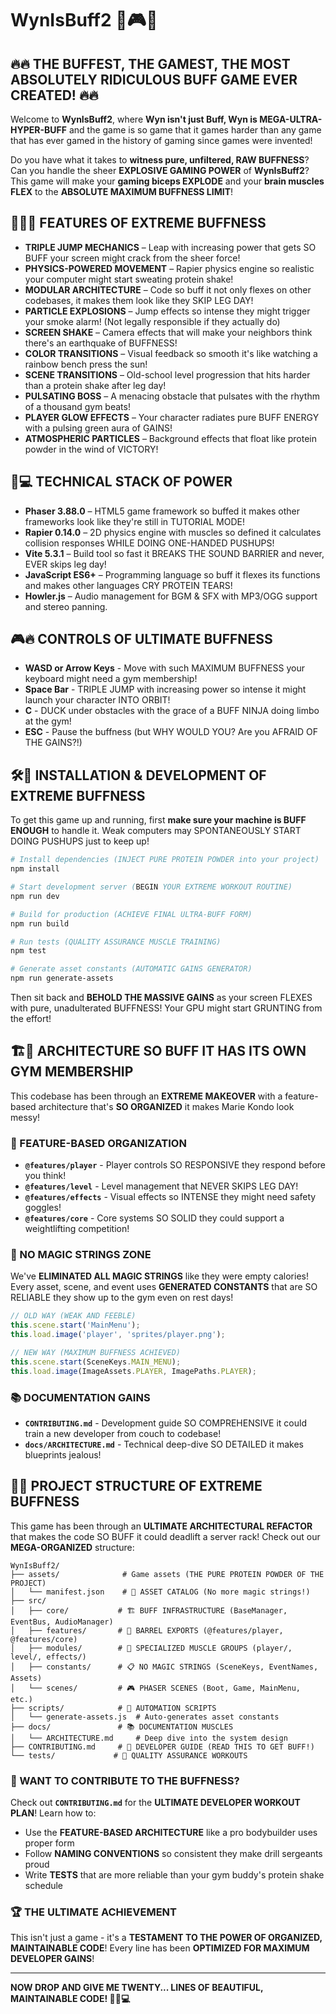 # WynIsBuff2 💪🎮💥

## 🔥🔥 THE BUFFEST, THE GAMEST, THE MOST ABSOLUTELY RIDICULOUS BUFF GAME EVER CREATED! 🔥🔥

Welcome to **WynIsBuff2**, where **Wyn isn't just Buff, Wyn is MEGA-ULTRA-HYPER-BUFF** and the game is so game that it games harder than any game that has ever gamed in the history of gaming since games were invented!

Do you have what it takes to **witness pure, unfiltered, RAW BUFFNESS**? Can you handle the sheer **EXPLOSIVE GAMING POWER** of **WynIsBuff2**? This game will make your **gaming biceps EXPLODE** and your **brain muscles FLEX** to the **ABSOLUTE MAXIMUM BUFFNESS LIMIT**!

## 🏋️‍♂️💪 FEATURES OF EXTREME BUFFNESS
- **TRIPLE JUMP MECHANICS** – Leap with increasing power that gets SO BUFF your screen might crack from the sheer force!
- **PHYSICS-POWERED MOVEMENT** – Rapier physics engine so realistic your computer might start sweating protein shake!
- **MODULAR ARCHITECTURE** – Code so buff it not only flexes on other codebases, it makes them look like they SKIP LEG DAY!
- **PARTICLE EXPLOSIONS** – Jump effects so intense they might trigger your smoke alarm! (Not legally responsible if they actually do)
- **SCREEN SHAKE** – Camera effects that will make your neighbors think there's an earthquake of BUFFNESS!
- **COLOR TRANSITIONS** – Visual feedback so smooth it's like watching a rainbow bench press the sun!
- **SCENE TRANSITIONS** – Old-school level progression that hits harder than a protein shake after leg day!
- **PULSATING BOSS** – A menacing obstacle that pulsates with the rhythm of a thousand gym beats!
- **PLAYER GLOW EFFECTS** – Your character radiates pure BUFF ENERGY with a pulsing green aura of GAINS!
- **ATMOSPHERIC PARTICLES** – Background effects that float like protein powder in the wind of VICTORY!

## 🚀💻 TECHNICAL STACK OF POWER
- **Phaser 3.88.0** – HTML5 game framework so buffed it makes other frameworks look like they're still in TUTORIAL MODE!
- **Rapier 0.14.0** – 2D physics engine with muscles so defined it calculates collision responses WHILE DOING ONE-HANDED PUSHUPS!
- **Vite 5.3.1** – Build tool so fast it BREAKS THE SOUND BARRIER and never, EVER skips leg day!
- **JavaScript ES6+** – Programming language so buff it flexes its functions and makes other languages CRY PROTEIN TEARS!
 - **Howler.js** – Audio management for BGM & SFX with MP3/OGG support and stereo panning.

## 🎮🔥 CONTROLS OF ULTIMATE BUFFNESS
- **WASD or Arrow Keys** - Move with such MAXIMUM BUFFNESS your keyboard might need a gym membership!
- **Space Bar** - TRIPLE JUMP with increasing power so intense it might launch your character INTO ORBIT!
- **C** - DUCK under obstacles with the grace of a BUFF NINJA doing limbo at the gym!
- **ESC** - Pause the buffness (but WHY WOULD YOU? Are you AFRAID OF THE GAINS?!)

## 🛠️💪 INSTALLATION & DEVELOPMENT OF EXTREME BUFFNESS

To get this game up and running, first **make sure your machine is BUFF ENOUGH** to handle it. Weak computers may SPONTANEOUSLY START DOING PUSHUPS just to keep up!

```sh
# Install dependencies (INJECT PURE PROTEIN POWDER into your project)
npm install

# Start development server (BEGIN YOUR EXTREME WORKOUT ROUTINE)
npm run dev

# Build for production (ACHIEVE FINAL ULTRA-BUFF FORM)
npm run build

# Run tests (QUALITY ASSURANCE MUSCLE TRAINING)
npm test

# Generate asset constants (AUTOMATIC GAINS GENERATOR)
npm run generate-assets
```

Then sit back and **BEHOLD THE MASSIVE GAINS** as your screen FLEXES with pure, unadulterated BUFFNESS! Your GPU might start GRUNTING from the effort!

## 🏗️💪 ARCHITECTURE SO BUFF IT HAS ITS OWN GYM MEMBERSHIP

This codebase has been through an **EXTREME MAKEOVER** with a feature-based architecture that's **SO ORGANIZED** it makes Marie Kondo look messy!

### 🎯 FEATURE-BASED ORGANIZATION
- **`@features/player`** - Player controls SO RESPONSIVE they respond before you think!
- **`@features/level`** - Level management that NEVER SKIPS LEG DAY!
- **`@features/effects`** - Visual effects so INTENSE they might need safety goggles!
- **`@features/core`** - Core systems SO SOLID they could support a weightlifting competition!

### 🚫 NO MAGIC STRINGS ZONE
We've **ELIMINATED ALL MAGIC STRINGS** like they were empty calories! Every asset, scene, and event uses **GENERATED CONSTANTS** that are SO RELIABLE they show up to the gym even on rest days!

```javascript
// OLD WAY (WEAK AND FEEBLE)
this.scene.start('MainMenu');
this.load.image('player', 'sprites/player.png');

// NEW WAY (MAXIMUM BUFFNESS ACHIEVED)
this.scene.start(SceneKeys.MAIN_MENU);
this.load.image(ImageAssets.PLAYER, ImagePaths.PLAYER);
```

### 📚 DOCUMENTATION GAINS
- **`CONTRIBUTING.md`** - Development guide SO COMPREHENSIVE it could train a new developer from couch to codebase!
- **`docs/ARCHITECTURE.md`** - Technical deep-dive SO DETAILED it makes blueprints jealous!

## 📂💪 PROJECT STRUCTURE OF EXTREME BUFFNESS

This game has been through an **ULTIMATE ARCHITECTURAL REFACTOR** that makes the code SO BUFF it could deadlift a server rack! Check out our **MEGA-ORGANIZED** structure:

```
WynIsBuff2/
├── assets/              # Game assets (THE PURE PROTEIN POWDER OF THE PROJECT)
│   └── manifest.json    # 🎯 ASSET CATALOG (No more magic strings!)
├── src/
│   ├── core/           # 🏗️ BUFF INFRASTRUCTURE (BaseManager, EventBus, AudioManager)
│   ├── features/       # 🎯 BARREL EXPORTS (@features/player, @features/core)
│   ├── modules/        # 🔧 SPECIALIZED MUSCLE GROUPS (player/, level/, effects/)
│   ├── constants/      # 📋 NO MAGIC STRINGS (SceneKeys, EventNames, Assets)
│   └── scenes/         # 🎮 PHASER SCENES (Boot, Game, MainMenu, etc.)
├── scripts/            # 🤖 AUTOMATION SCRIPTS
│   └── generate-assets.js  # Auto-generates asset constants
├── docs/               # 📚 DOCUMENTATION MUSCLES
│   └── ARCHITECTURE.md     # Deep dive into the system design
├── CONTRIBUTING.md     # 🤝 DEVELOPER GUIDE (READ THIS TO GET BUFF!)
└── tests/             # 🧪 QUALITY ASSURANCE WORKOUTS
```

### 🤝 WANT TO CONTRIBUTE TO THE BUFFNESS?

Check out **`CONTRIBUTING.md`** for the **ULTIMATE DEVELOPER WORKOUT PLAN**! Learn how to:
- Use the **FEATURE-BASED ARCHITECTURE** like a pro bodybuilder uses proper form
- Follow **NAMING CONVENTIONS** so consistent they make drill sergeants proud
- Write **TESTS** that are more reliable than your gym buddy's protein shake schedule

### 🏆 THE ULTIMATE ACHIEVEMENT

This isn't just a game - it's a **TESTAMENT TO THE POWER OF ORGANIZED, MAINTAINABLE CODE**! Every line has been **OPTIMIZED FOR MAXIMUM DEVELOPER GAINS**!

---

**NOW DROP AND GIVE ME TWENTY... LINES OF BEAUTIFUL, MAINTAINABLE CODE! 💪🔥💻**
